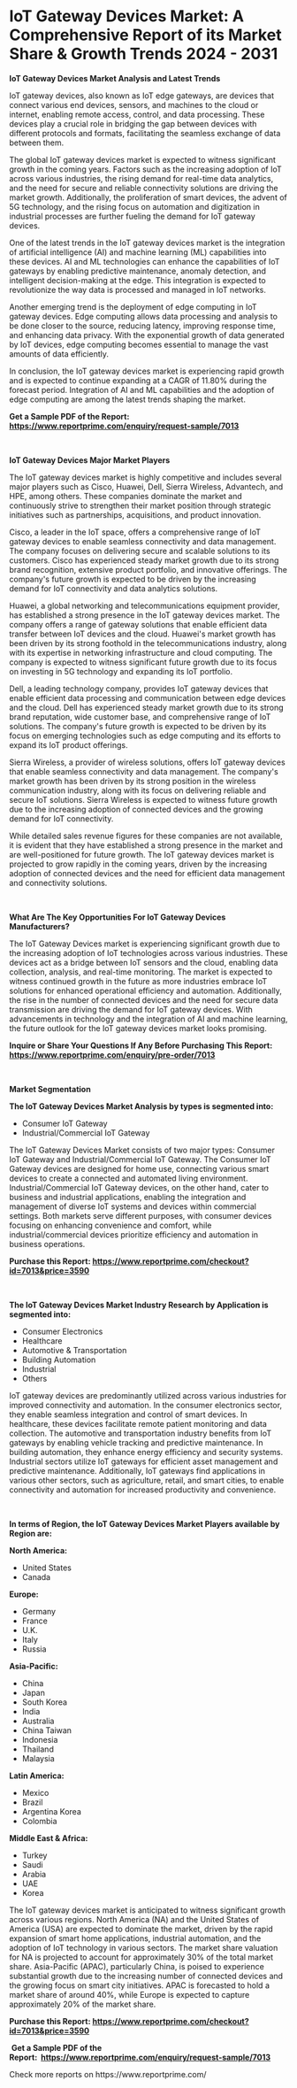 <p><h1>IoT Gateway Devices Market: A Comprehensive Report of its Market Share & Growth Trends 2024 - 2031</h1></p><p><strong>IoT Gateway Devices Market Analysis and Latest Trends</strong></p>
<p><p>IoT gateway devices, also known as IoT edge gateways, are devices that connect various end devices, sensors, and machines to the cloud or internet, enabling remote access, control, and data processing. These devices play a crucial role in bridging the gap between devices with different protocols and formats, facilitating the seamless exchange of data between them.</p><p>The global IoT gateway devices market is expected to witness significant growth in the coming years. Factors such as the increasing adoption of IoT across various industries, the rising demand for real-time data analytics, and the need for secure and reliable connectivity solutions are driving the market growth. Additionally, the proliferation of smart devices, the advent of 5G technology, and the rising focus on automation and digitization in industrial processes are further fueling the demand for IoT gateway devices.</p><p>One of the latest trends in the IoT gateway devices market is the integration of artificial intelligence (AI) and machine learning (ML) capabilities into these devices. AI and ML technologies can enhance the capabilities of IoT gateways by enabling predictive maintenance, anomaly detection, and intelligent decision-making at the edge. This integration is expected to revolutionize the way data is processed and managed in IoT networks.</p><p>Another emerging trend is the deployment of edge computing in IoT gateway devices. Edge computing allows data processing and analysis to be done closer to the source, reducing latency, improving response time, and enhancing data privacy. With the exponential growth of data generated by IoT devices, edge computing becomes essential to manage the vast amounts of data efficiently.</p><p>In conclusion, the IoT gateway devices market is experiencing rapid growth and is expected to continue expanding at a CAGR of 11.80% during the forecast period. Integration of AI and ML capabilities and the adoption of edge computing are among the latest trends shaping the market.</p></p>
<p><strong>Get a Sample PDF of the Report:&nbsp; <a href="https://www.reportprime.com/enquiry/request-sample/7013">https://www.reportprime.com/enquiry/request-sample/7013</a></strong></p>
<p>&nbsp;</p>
<p><strong>IoT Gateway Devices Major Market Players</strong></p>
<p><p>The IoT gateway devices market is highly competitive and includes several major players such as Cisco, Huawei, Dell, Sierra Wireless, Advantech, and HPE, among others. These companies dominate the market and continuously strive to strengthen their market position through strategic initiatives such as partnerships, acquisitions, and product innovation.</p><p>Cisco, a leader in the IoT space, offers a comprehensive range of IoT gateway devices to enable seamless connectivity and data management. The company focuses on delivering secure and scalable solutions to its customers. Cisco has experienced steady market growth due to its strong brand recognition, extensive product portfolio, and innovative offerings. The company's future growth is expected to be driven by the increasing demand for IoT connectivity and data analytics solutions.</p><p>Huawei, a global networking and telecommunications equipment provider, has established a strong presence in the IoT gateway devices market. The company offers a range of gateway solutions that enable efficient data transfer between IoT devices and the cloud. Huawei's market growth has been driven by its strong foothold in the telecommunications industry, along with its expertise in networking infrastructure and cloud computing. The company is expected to witness significant future growth due to its focus on investing in 5G technology and expanding its IoT portfolio.</p><p>Dell, a leading technology company, provides IoT gateway devices that enable efficient data processing and communication between edge devices and the cloud. Dell has experienced steady market growth due to its strong brand reputation, wide customer base, and comprehensive range of IoT solutions. The company's future growth is expected to be driven by its focus on emerging technologies such as edge computing and its efforts to expand its IoT product offerings.</p><p>Sierra Wireless, a provider of wireless solutions, offers IoT gateway devices that enable seamless connectivity and data management. The company's market growth has been driven by its strong position in the wireless communication industry, along with its focus on delivering reliable and secure IoT solutions. Sierra Wireless is expected to witness future growth due to the increasing adoption of connected devices and the growing demand for IoT connectivity.</p><p>While detailed sales revenue figures for these companies are not available, it is evident that they have established a strong presence in the market and are well-positioned for future growth. The IoT gateway devices market is projected to grow rapidly in the coming years, driven by the increasing adoption of connected devices and the need for efficient data management and connectivity solutions.</p></p>
<p>&nbsp;</p>
<p><strong>What Are The Key Opportunities For IoT Gateway Devices Manufacturers?</strong></p>
<p><p>The IoT Gateway Devices market is experiencing significant growth due to the increasing adoption of IoT technologies across various industries. These devices act as a bridge between IoT sensors and the cloud, enabling data collection, analysis, and real-time monitoring. The market is expected to witness continued growth in the future as more industries embrace IoT solutions for enhanced operational efficiency and automation. Additionally, the rise in the number of connected devices and the need for secure data transmission are driving the demand for IoT gateway devices. With advancements in technology and the integration of AI and machine learning, the future outlook for the IoT gateway devices market looks promising.</p></p>
<p><strong>Inquire or Share Your Questions If Any Before Purchasing This Report: <a href="https://www.reportprime.com/enquiry/pre-order/7013">https://www.reportprime.com/enquiry/pre-order/7013</a></strong></p>
<p>&nbsp;</p>
<p><strong>Market Segmentation</strong></p>
<p><strong>The IoT Gateway Devices Market Analysis by types is segmented into:</strong></p>
<p><ul><li>Consumer IoT Gateway</li><li>Industrial/Commercial IoT Gateway</li></ul></p>
<p><p>The IoT Gateway Devices Market consists of two major types: Consumer IoT Gateway and Industrial/Commercial IoT Gateway. The Consumer IoT Gateway devices are designed for home use, connecting various smart devices to create a connected and automated living environment. Industrial/Commercial IoT Gateway devices, on the other hand, cater to business and industrial applications, enabling the integration and management of diverse IoT systems and devices within commercial settings. Both markets serve different purposes, with consumer devices focusing on enhancing convenience and comfort, while industrial/commercial devices prioritize efficiency and automation in business operations.</p></p>
<p><strong>Purchase this Report:&nbsp;<a href="https://www.reportprime.com/checkout?id=7013&price=3590">https://www.reportprime.com/checkout?id=7013&price=3590</a></strong></p>
<p>&nbsp;</p>
<p><strong>The IoT Gateway Devices Market Industry Research by Application is segmented into:</strong></p>
<p><ul><li>Consumer Electronics</li><li>Healthcare</li><li>Automotive & Transportation</li><li>Building Automation</li><li>Industrial</li><li>Others</li></ul></p>
<p><p>IoT gateway devices are predominantly utilized across various industries for improved connectivity and automation. In the consumer electronics sector, they enable seamless integration and control of smart devices. In healthcare, these devices facilitate remote patient monitoring and data collection. The automotive and transportation industry benefits from IoT gateways by enabling vehicle tracking and predictive maintenance. In building automation, they enhance energy efficiency and security systems. Industrial sectors utilize IoT gateways for efficient asset management and predictive maintenance. Additionally, IoT gateways find applications in various other sectors, such as agriculture, retail, and smart cities, to enable connectivity and automation for increased productivity and convenience.</p></p>
<p>&nbsp;</p>
<p><strong>In terms of Region, the IoT Gateway Devices Market Players available by Region are:</strong></p>
<p>
    <p> <strong> North America: </strong>
        <ul>
            <li>United States</li>
            <li>Canada</li>
        </ul>
        </p> 
    <p> <strong> Europe: </strong>
        <ul>
            <li>Germany</li>
            <li>France</li>
            <li>U.K.</li>
            <li>Italy</li>
            <li>Russia</li>
        </ul>
        </p> 
    <p> <strong> Asia-Pacific: </strong>
        <ul>
            <li>China</li>
            <li>Japan</li>
            <li>South Korea</li>
            <li>India</li>
            <li>Australia</li>
            <li>China Taiwan</li>
            <li>Indonesia</li>
            <li>Thailand</li>
            <li>Malaysia</li>
        </ul>
        </p> 
    <p> <strong> Latin America: </strong>
        <ul>
            <li>Mexico</li>
            <li>Brazil</li>
            <li>Argentina Korea</li>
            <li>Colombia</li>
        </ul>
        </p> 
    <p> <strong> Middle East & Africa: </strong>
        <ul>
            <li>Turkey</li>
            <li>Saudi</li>
            <li>Arabia</li>
            <li>UAE</li>
            <li>Korea</li>
        </ul>
    </p>
    </p>
<p><p>The IoT gateway devices market is anticipated to witness significant growth across various regions. North America (NA) and the United States of America (USA) are expected to dominate the market, driven by the rapid expansion of smart home applications, industrial automation, and the adoption of IoT technology in various sectors. The market share valuation for NA is projected to account for approximately 30% of the total market share. Asia-Pacific (APAC), particularly China, is poised to experience substantial growth due to the increasing number of connected devices and the growing focus on smart city initiatives. APAC is forecasted to hold a market share of around 40%, while Europe is expected to capture approximately 20% of the market share.</p></p>
<p><strong>Purchase this Report: <a href="https://www.reportprime.com/checkout?id=7013&price=3590">https://www.reportprime.com/checkout?id=7013&price=3590</a></strong></p>
<p>&nbsp;<strong>Get a Sample PDF of the Report:&nbsp;&nbsp;<a href="https://www.reportprime.com/enquiry/request-sample/7013">https://www.reportprime.com/enquiry/request-sample/7013</a></strong></p>
<p><strong></strong></p>
<p>Check more reports on https://www.reportprime.com/</p>